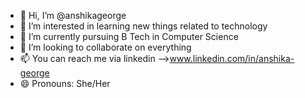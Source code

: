 - 👋 Hi, I’m @anshikageorge
- 👀 I’m interested in learning new things related to technology
- 🌱 I’m currently pursuing B Tech in Computer Science
- 💞️ I’m looking to collaborate on everything
- 📫 You can reach me via linkedin -->www.linkedin.com/in/anshika-george
- 😄 Pronouns: She/Her

<!---
anshikageorge/anshikageorge is a ✨ special ✨ repository because its `README.md` (this file) appears on your GitHub profile.
You can click the Preview link to take a look at your changes.
--->
